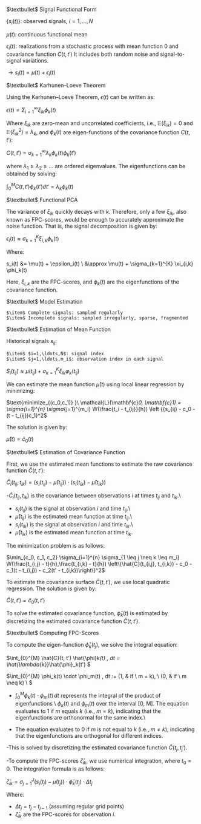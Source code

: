 

$\textbullet$ Signal Functional Form

$\{s_i(t)\}$: observed signals, $i=1, \ldots, N$

$\mu(t)$: continuous functional mean

$\epsilon_i(t)$: realizations from a stochastic process with mean function 0 and covariance function $C(t,t')$
It includes both random noise and signal-to-signal variations.

$\rightarrow s_i(t) = \mu(t) + \epsilon_i(t)$

$\textbullet$ Karhunen–Loeve Theorem

Using the Karhunen–Loeve Theorem, $\epsilon(t)$ can be written as:


$\epsilon(t) = \Sigma_{i=1}^{\infty} \xi_{ik} \phi_k(t)$


Where $\xi_{ik}$ are zero-mean and uncorrelated coefficients, i.e., $\mathbb{E}(\xi_{ik}) = 0$ and $\mathbb{E}(\xi_{ik}^2) = \lambda_k$, and $\phi_k(t)$ are eigen-functions of the covariance function $C(t,t')$:


$C(t,t') = \sigma_{k=1}^{\infty} \lambda_k \phi_k(t) \phi_k(t')$


where $\lambda_1 \geq \lambda_2 \geq \ldots$ are ordered eigenvalues. The eigenfunctions can be obtained by solving:


$\int_{0}^{M} C(t,t') \phi_k(t') dt' = \lambda_k \phi_k(t)$


$\textbullet$ Functional PCA

The variance of $\xi_{ik}$ quickly decays with $k$. Therefore, only a few $\xi_{ik}$, also known as FPC-scores, would be enough to accurately approximate the noise function. That is, the signal decomposition is given by:


$\epsilon_i(t) \approx \sigma_{k=1}^{K} \xi_{i,k} \phi_k(t)$


Where:

s_i(t) &= \mu(t) + \epsilon_i(t) \\
&\approx \mu(t) + \sigma_{k=1}^{K} \xi_{i,k} \phi_k(t)


Here, $\xi_{i,k}$ are the FPC-scores, and $\phi_k(t)$ are the eigenfunctions of the covariance function.

$\textbullet$ Model Estimation

    $\item$ Complete signals: sampled regularly
    $\item$ Incomplete signals: sampled irregularly, sparse, fragmented



$\textbullet$ Estimation of Mean Function

Historical signals $s_{ij}$:

    $\item$ $i=1,\ldots,N$: signal index
    $\item$ $j=1,\ldots,m_i$: observation index in each signal




 $S_{i}(t_{ij}) \approx \mu(t_{ij}) + \sigma_{k=1}^{K} \xi_{ik} \varphi_{k}(t_{ij})$


We can estimate the mean function $\hat{\mu}(t)$ using local linear regression by minimizing:

$\text{minimize_{(c_0,c_1)} }\  \mathcal{L}(\mathbf{c}_0, \mathbf{c}_1) = \sigma_{i=1}^{n} \sigma_{j=1}^{m_i} W(\frac{t_i - t_{ij}}{h}) \left \{{s_{ij} - c_0 - (t - t_{ij})c_1\}^2$


The solution is given by:

$\hat{\mu}(t) = \hat{c}_0(t)$


$\textbullet$ Estimation of Covariance Function

First, we use the estimated mean functions to estimate the raw covariance function $\hat{C}(t, t'):$

$\hat{C}_i(t_{ij}, t_{ik}) = (s_i(t_{ij}) - \hat{\mu}(t_{ij})) \cdot (s_i(t_{ik}) - \hat{\mu}(t_{ik}))$



-$\hat{C}_i(t_{ij}, t_{ik})$ is the covariance between observations $i$ at times $t_{ij}$ and $t_{ik}$.\\
- $s_i(t_{ij})$ is the signal at observation $i$ and time $t_{ij}$.\\
- $\hat{\mu}(t_{ij})$ is the estimated mean function at time $t_{ij}$.\\
- $s_i(t_{ik})$ is the signal at observation $i$ and time $t_{ik}$.\\
- $\hat{\mu}(t_{ik})$ is the estimated mean function at time $t_{ik}$.



The minimization problem is as follows:


$\min_{c_0, c_1, c_2} \sigma_{i=1}^{n} \sigma_{1 \leq j \neq k \leq m_i} W(\frac{t_{i,j} - t}{h},\frac{t_{i,k} - t}{h}) \left\{\hat{C}(t_{i,j}, t_{i,k}) - c_0 - c_1(t - t_{i,j}) - c_2(t' - t_{i,k})\right\}^2$



To estimate the covariance surface $\hat{C}(t, t')$, we use local quadratic regression. The solution is given by:


$\hat{C}(t, t') = \hat{c}_0(t, t')$


To solve the estimated covariance function, $\hat{\phi}_k(t)$ is estimated by discretizing the estimated covariance function $\hat{C}(t, t')$.

$\textbullet$ Computing FPC-Scores

To compute the eigen-function $\hat{\phi}_k(t_j)$, we solve the integral equation:


$\int_{0}^{M} \hat{C}(t, t') \hat{\phi}_k(t) \, dt = \hat{\lambda_{k}}\hat{\phi}_k(t') $

$\int_{0}^{M} \phi_k(t) \cdot \phi_m(t) \, dt :=
    (1, &  if  \ m = k),   \\
    (0, &  if  \ m \neq k)  \\
$



- $\int_0^M \phi_k(t) \cdot \phi_m(t) \, dt$ represents the integral of the product of eigenfunctions \\
$\phi_k(t)$ and $\phi_m(t)$ over the interval [0, M]. The equation evaluates to 1 if $m$ equals $k$ (i.e., $m = k$), indicating that the eigenfunctions are orthonormal for the same index.\\

- The equation evaluates to 0 if $m$ is not equal to $k$ (i.e., $m \neq k$), indicating that the eigenfunctions are orthogonal for different indices.



-This is solved by discretizing the estimated covariance function $\hat{C}(t_j, t_j')$.

-To compute the FPC-scores $\hat{\zeta}_{ik}$, we use numerical integration, where $t_0 = 0$. The integration formula is as follows:


$\hat{\zeta}_{ik} = \sigma_{j=1}^{J} (s_i(t_j) - \hat{\mu}(t_j)) \cdot \hat{\phi}_k(t_j) \cdot \Delta t_j$


Where:
- $\Delta t_j = t_j - t_{j-1}$ (assuming regular grid points)
- $\hat{\zeta}_{ik}$ are the FPC-scores for observation $i$.











































